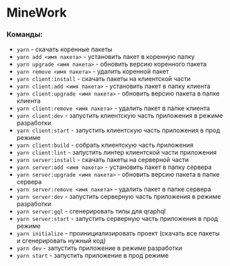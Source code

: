# MineWork 

### Команды:
- `yarn` - скачать коренные пакеты
- `yarn add <имя пакета>` - установить пакет в коренную папку
- `yarn upgrade <имя пакета>` - обновить версию коренного пакета
- `yarn remove <имя пакета>` - удалить коренной пакет
- `yarn client:install` - скачать пакеты на клиентской части
- `yarn client:add <имя пакета>` - установить пакет в папку клиента
- `yarn client:upgrade <имя пакета>` - обновить версию пакета в папке клиента
- `yarn client:remove <имя пакета>` - удалить пакет в папке клиента
- `yarn client:dev` - запустить клиентскую часть приложения в режиме разработки
- `yarn client:start` - запустить клиентскую часть приложения в прод режиме
- `yarn client:build` - собрать клиентскую часть приложения
- `yarn client:lint` - запустить линтер клиентской части приложения
- `yarn server:install` - скачать пакеты на серверной части
- `yarn server:add <имя пакета>` - установить пакет в папку сервера
- `yarn server:upgrade <имя пакета>` - обновить версию пакета в папке сервера
- `yarn server:remove <имя пакета>` - удалить пакет в папке сервера
- `yarn server:dev` - запустить серверную часть приложения в режиме разработки
- `yarn server:gql` - сгенерировать типы для qraphql
- `yarn server:start` - запустить серверную часть приложения в прод режиме
- `yarn initialize` - проинициализировать проект (скачать все пакеты и сгенерировать нужный код)
- `yarn dev` - запустить приложение в режиме разработки
- `yarn start` - запустить приложение в прод режиме

